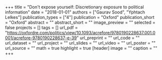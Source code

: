 +++
title = "Don't expose yourself: Discretionary exposure to political information"
date = "2018-01-01"
authors = ["Gaurav Sood", "Yphtach Lelkes"]
publication_types = ["4"]
publication = "Oxford"
publication_short = "Oxford"
abstract = ""
abstract_short = ""
image_preview = ""
selected = false
projects = []
tags = []
url_pdf = "https://oxfordre.com/politics/view/10.1093/acrefore/9780190228637.001.0001/acrefore-9780190228637-e-39"
url_preprint = ""
url_code = ""
url_dataset = ""
url_project = ""
url_slides = ""
url_video = ""
url_poster = ""
url_source = ""
math = true
highlight = true
[header]
image = ""
caption = ""
+++
